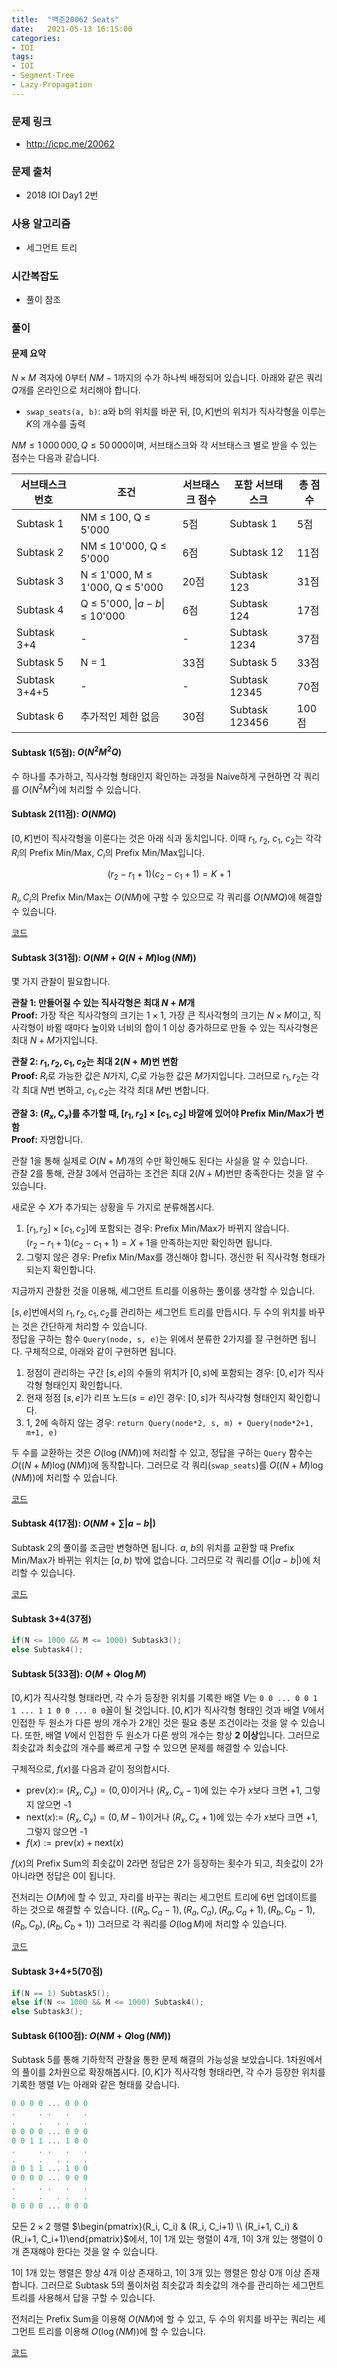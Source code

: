 ```yaml
---
title:  "백준20062 Seats"
date:   2021-05-13 16:15:00
categories:
- IOI
tags:
- IOI
- Segment-Tree
- Lazy-Propagation
---
```


### 문제 링크
* http://icpc.me/20062

### 문제 출처
* 2018 IOI Day1 2번

### 사용 알고리즘
* 세그먼트 트리

### 시간복잡도
* 풀이 참조

### 풀이

#### 문제 요약
$N \times M$ 격자에 $0$부터 $NM-1$까지의 수가 하나씩 배정되어 있습니다. 아래와 같은 쿼리 $Q$개를 온라인으로 처리해야 합니다.

* `swap_seats(a, b)`: a와 b의 위치를 바꾼 뒤, $[0, K]$번의 위치가 직사각형을 이루는 $K$의 개수를 출력

$NM \leq 1\,000\,000 , Q \leq 50\,000$이며, 서브태스크와 각 서브태스크 별로 받을 수 있는 점수는 다음과 같습니다.

| 서브태스크 번호 | 조건                                   | 서브태스크 점수 | 포함 서브태스크 | 총 점수 |
| --------------- | -------------------------------------- | --------------- | --------------- | ------- |
| Subtask 1       | NM ≤ 100, Q ≤ 5'000                    | 5점             | Subtask 1       | 5점     |
| Subtask 2       | NM ≤ 10'000, Q ≤ 5'000                 | 6점             | Subtask 12      | 11점    |
| Subtask 3       | N ≤ 1'000, M ≤ 1'000, Q ≤ 5'000        | 20점            | Subtask 123     | 31점    |
| Subtask 4       | Q ≤ 5'000, $\vert a-b \vert$  ≤ 10'000 | 6점             | Subtask 124     | 17점    |
| Subtask 3+4     | -                                      | -               | Subtask 1234    | 37점    |
| Subtask 5       | N = 1                                  | 33점            | Subtask 5       | 33점    |
| Subtask 3+4+5   | -                                      | -               | Subtask 12345   | 70점    |
| Subtask 6       | 추가적인 제한 없음                     | 30점            | Subtask 123456  | 100점   |

#### Subtask 1(5점): $O(N^2M^2Q)$
수 하나를 추가하고, 직사각형 형태인지 확인하는 과정을 Naive하게 구현하면 각 쿼리를 $O(N^2M^2)$에 처리할 수 있습니다.

#### Subtask 2(11점): $O(NMQ)$
$[0, K]$번이 직사각형을 이룬다는 것은 아래 식과 동치입니다. 이때 $r_1$, $r_2$, $c_1$, $c_2$는 각각 $R_i$의 Prefix Min/Max, $C_i$의 Prefix Min/Max입니다.

$$(r_2 - r_1 + 1)(c_2 - c_1 + 1) = K+1$$

$R_i, C_i$의 Prefix Min/Max는 $O(NM)$에 구할 수 있으므로 각 쿼리를 $O(NMQ)$에 해결할 수 있습니다.

[코드](http://boj.kr/ec5cf9b463354126aa7b2342bdcf5b4a)

#### Subtask 3(31점): $O(NM + Q(N+M) \log (NM))$
몇 가지 관찰이 필요합니다.

**관찰 1: 만들어질 수 있는 직사각형은 최대 $N+M$개**<br>
**Proof:** 가장 작은 직사각형의 크기는 $1 \times 1$, 가장 큰 직사각형의 크기는 $N \times M$이고, 직사각형이 바뀔 때마다 높이와 너비의 합이 1 이상 증가하므로 만들 수 있는 직사각형은 최대 $N+M$가지입니다.

**관찰 2: $r_1, r_2, c_1, c_2$는 최대 $2(N+M)$번 변함**<br>
**Proof:** $R_i$로 가능한 값은 $N$가지, $C_i$로 가능한 값은 $M$가지입니다. 그러므로 $r_1, r_2$는 각각 최대 $N$번 변하고, $c_1, c_2$는 각각 최대 $M$번 변합니다.

**관찰 3: $(R_x, C_x)$를 추가할 때, $[r_1, r_2] \times [c_1, c_2]$ 바깥에 있어야 Prefix Min/Max가 변함**<br>
**Proof:** 자명합니다.

관찰 1을 통해 실제로 $O(N+M)$개의 수만 확인해도 된다는 사실을 알 수 있습니다.<br>관찰 2를 통해, 관찰 3에서 언급하는 조건은 최대 $2(N+M)$번만 충족한다는 것을 알 수 있습니다.

새로운 수 $X$가 추가되는 상황을 두 가지로 분류해봅시다.

1. $[r_1, r_2] \times [c_1, c_2]$에 포함되는 경우: Prefix Min/Max가 바뀌지 않습니다.<br>$(r_2 - r_1 + 1)(c_2 - c_1 + 1) = X+1$을 만족하는지만 확인하면 됩니다.
2. 그렇지 않은 경우: Prefix Min/Max를 갱신해야 합니다. 갱신한 뒤 직사각형 형태가 되는지 확인합니다.

지금까지 관찰한 것을 이용해, 세그먼트 트리를 이용하는 풀이를 생각할 수 있습니다.

$[s, e]$번에서의 $r_1, r_2, c_1, c_2$를 관리하는 세그먼트 트리를 만듭시다. 두 수의 위치를 바꾸는 것은 간단하게 처리할 수 있습니다.<br>정답을 구하는 함수 `Query(node, s, e)`는 위에서 분류한 2가지를 잘 구현하면 됩니다. 구체적으로, 아래와 같이 구현하면 됩니다.

1. 정점이 관리하는 구간 $[s, e]$의 수들의 위치가 $[0, s)$에 포함되는 경우: $[0, e]$가 직사각형 형태인지 확인합니다.
2. 현재 정점 $[s,e]$가 리프 노드($s=e$)인 경우: $[0, s]$가 직사각형 형태인지 확인합니다.
3. 1, 2에 속하지 않는 경우: `return Query(node*2, s, m) + Query(node*2+1, m+1, e)`

두 수를 교환하는 것은 $O(\log (NM))$에 처리할 수 있고, 정답을 구하는 `Query` 함수는 $O((N+M) \log (NM))$에 동작합니다. 그러므로 각 쿼리(`swap_seats`)를 $O((N+M) \log (NM))$에 처리할 수 있습니다.

[코드](http://boj.kr/965be1111d8748a6a9ea80f7f7f40cd6)

#### Subtask 4(17점): $O(NM + \sum \vert a - b \vert)$
Subtask 2의 풀이를 조금만 변형하면 됩니다. $a$, $b$의 위치를 교환할 때 Prefix Min/Max가 바뀌는 위치는 $[a, b)$ 밖에 없습니다. 그러므로 각 쿼리를 $O(\vert a - b \vert)$에 처리할 수 있습니다.

[코드](http://boj.kr/d91ff13235a54229a85663e2f6fbb490)

#### Subtask 3+4(37점)
```cpp
if(N <= 1000 && M <= 1000) Subtask3();
else Subtask4();
```

#### Subtask 5(33점): $O(M + Q \log M)$
$[0, K]$가 직사각형 형태라면, 각 수가 등장한 위치를 기록한 배열 $V$는 `0 0 ... 0 0 1 1 ... 1 1 0 0 ... 0 0`꼴이 될 것입니다. $[0, K]$가 직사각형 형태인 것과 배열 $V$에서 인접한 두 원소가 다른 쌍의 개수가 2개인 것은 필요 충분 조건이라는 것을 알 수 있습니다. 또한, 배열 $V$에서 인접한 두 원소가 다른 쌍의 개수는 항상 **2 이상**입니다. 그러므로 최솟값과 최솟값의 개수를 빠르게 구할 수 있으면 문제를 해결할 수 있습니다.

구체적으로, $f(x)$를 다음과 같이 정의합시다.

* $\text{prev}(x) :=$ $(R_x, C_x) = (0, 0)$이거나 $(R_x, C_x-1)$에 있는 수가 $x$보다 크면 +1, 그렇지 않으면 -1
* $\text{next}(x) :=$ $(R_x, C_x) = (0, M-1)$이거나 $(R_x, C_x+1)$에 있는 수가 $x$보다 크면 +1, 그렇지 않으면 -1
* $f(x) := \text{prev}(x) + \text{next}(x)$

$f(x)$의 Prefix Sum의 최솟값이 2라면 정답은 2가 등장하는 횟수가 되고, 최솟값이 2가 아니라면 정답은 0이 됩니다.

전처리는 $O(M)$에 할 수 있고, 자리를 바꾸는 쿼리는 세그먼트 트리에 6번 업데이트를 하는 것으로 해결할 수 있습니다. ($(R_a, C_a-1), (R_a, C_a), (R_a, C_a+1), (R_b, C_b-1), (R_b, C_b), (R_b, C_b+1)$) 그러므로 각 쿼리를 $O(\log M)$에 처리할 수 있습니다.

[코드](http://boj.kr/3c23e1e4b7b54464859372eb99dda2c7)

#### Subtask 3+4+5(70점)
```cpp
if(N == 1) Subtask5();
else if(N <= 1000 && M <= 1000) Subtask4();
else Subtask3();
```

#### Subtask 6(100점): $O(NM + Q \log (NM))$
Subtask 5를 통해 기하학적 관찰을 통한 문제 해결의 가능성을 보았습니다. 1차원에서의 풀이를 2차원으로 확장해봅시다. $[0, K]$가 직사각형 형태라면, 각 수가 등장한 위치를 기록한 행렬 $V$는 아래와 같은 형태를 갖습니다.

```cpp
0 0 0 0 ... 0 0 0
.     . .   .   .
.     .   . .   .
0 0 0 0 ... 0 0 0
0 0 1 1 ... 1 0 0
.     . .   .   .
.     .   . .   .
0 0 1 1 ... 1 0 0
0 0 0 0 ... 0 0 0
.     . .   .   .
.     .   . .   .
0 0 0 0 ... 0 0 0
```

모든 $2 \times 2$ 행렬 $\begin{pmatrix}(R_i, C_i) & (R_i, C_i+1) \\ (R_i+1, C_i) & (R_i+1, C_i+1)\end{pmatrix}$에서, $1$이 1개 있는 행렬이 4개, $1$이 3개 있는 행렬이 0개 존재해야 한다는 것을 알 수 있습니다.

$1$이 1개 있는 행렬은 항상 4개 이상 존재하고, $1$이 3개 있는 행렬은 항상 0개 이상 존재합니다. 그러므로 Subtask 5의 풀이처럼 최솟값과 최솟값의 개수를 관리하는 세그먼트 트리를 사용해서 답을 구할 수 있습니다.

전처리는 Prefix Sum을 이용해 $O(NM)$에 할 수 있고, 두 수의 위치를 바꾸는 쿼리는 세그먼트 트리를 이용해 $O(\log (NM))$에 할 수 있습니다.

[코드](http://boj.kr/a384a29c82ef4ad085f9828f87365d70)
